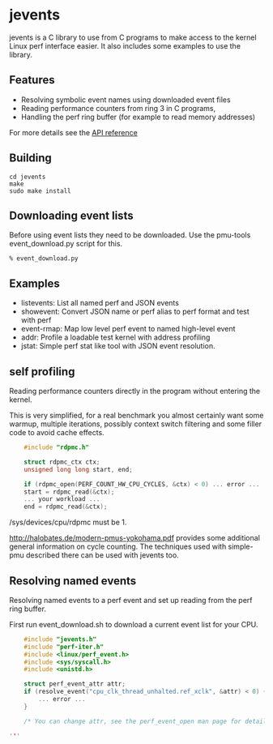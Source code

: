 # jevents

jevents is a C library to use from C programs to make access to the kernel Linux perf interface easier.
It also includes some examples to use the library.

## Features

* Resolving symbolic event names using downloaded event files
* Reading performance counters from ring 3 in C programs,
* Handling the perf ring buffer (for example to read memory addresses)

For more details see the [API reference](http://halobates.de/jevents.html) 

## Building

	cd jevents
	make
	sudo make install

## Downloading event lists

Before using event lists they need to be downloaded. Use the pmu-tools
event_download.py script for this.

	% event_download.py

## Examples

* listevents: List all named perf and JSON events
* showevent: Convert JSON name or perf alias to perf format and test with perf
* event-rmap: Map low level perf event to named high-level event
* addr: Profile a loadable test kernel with address profiling
* jstat: Simple perf stat like tool with JSON event resolution.

## self profiling 

Reading performance counters directly in the program without entering
the kernel.

This is very simplified, for a real benchmark you almost certainly
want some warmup, multiple iterations, possibly context switch
filtering and some filler code to avoid cache effects.

```C
	#include "rdpmc.h"

	struct rdpmc_ctx ctx;
	unsigned long long start, end;

	if (rdpmc_open(PERF_COUNT_HW_CPU_CYCLES, &ctx) < 0) ... error ...
	start = rdpmc_read(&ctx);
	... your workload ...
	end = rdpmc_read(&ctx);
```

/sys/devices/cpu/rdpmc must be 1.

http://halobates.de/modern-pmus-yokohama.pdf provides some
additional general information on cycle counting. The techniques used
with simple-pmu described there can be used with jevents too.

## Resolving named events

Resolving named events to a perf event and set up reading from the perf ring buffer.

First run event_download.sh to download a current event list for your CPU.

```C
	#include "jevents.h"
	#include "perf-iter.h"
	#include <linux/perf_event.h>
	#include <sys/syscall.h>
	#include <unistd.h>

	struct perf_event_attr attr;
	if (resolve_event("cpu_clk_thread_unhalted.ref_xclk", &attr) < 0) {
		... error ...
	}

	/* You can change attr, see the perf_event_open man page for details */

'''
